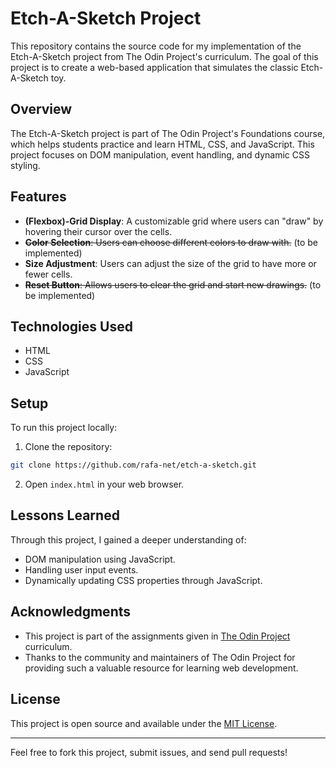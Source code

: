# Etch-A-Sketch Project

This repository contains the source code for my implementation of the Etch-A-Sketch project from The Odin Project's curriculum. The goal of this project is to create a web-based application that simulates the classic Etch-A-Sketch toy.

## Overview

The Etch-A-Sketch project is part of The Odin Project's Foundations course, which helps students practice and learn HTML, CSS, and JavaScript. This project focuses on DOM manipulation, event handling, and dynamic CSS styling.

## Features

- **(Flexbox)-Grid Display**: A customizable grid where users can "draw" by hovering their cursor over the cells.
- ~~**Color Selection**: Users can choose different colors to draw with.~~ (to be implemented)
- **Size Adjustment**: Users can adjust the size of the grid to have more or fewer cells.
- ~~**Reset Button**: Allows users to clear the grid and start new drawings.~~ (to be implemented)

## Technologies Used

- HTML
- CSS
- JavaScript

## Setup

To run this project locally:

1. Clone the repository:
```bash
git clone https://github.com/rafa-net/etch-a-sketch.git
```
2. Open `index.html` in your web browser.

## Lessons Learned

Through this project, I gained a deeper understanding of:
- DOM manipulation using JavaScript.
- Handling user input events.
- Dynamically updating CSS properties through JavaScript.

## Acknowledgments

- This project is part of the assignments given in [The Odin Project](https://www.theodinproject.com/courses/web-development-101/lessons/etch-a-sketch-project) curriculum.
- Thanks to the community and maintainers of The Odin Project for providing such a valuable resource for learning web development.

## License

This project is open source and available under the [MIT License](LICENSE).

---

Feel free to fork this project, submit issues, and send pull requests!
